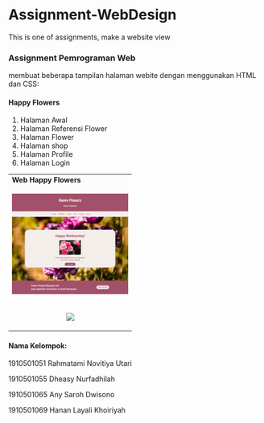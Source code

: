 # Assignment-WebDesign
This is one of assignments, make a website view
<h3> Assignment Pemrograman Web </h3>
<p> membuat beberapa tampilan halaman webite dengan menggunakan HTML dan CSS: </p>
<h4>Happy Flowers</h4>
<ol>
<li>Halaman Awal</li>
<li>Halaman Referensi Flower </li>
<li>Halaman Flower </li>
<li>Halaman shop </li>
<li>Halaman Profile</li>
<li>Halaman Login</li>
</ol>

<table>
  <tr><td><strong>Web Happy Flowers</strong></td></tr>
  <tr>
    <td><p align="center"><img src="/Pictures/Screenshot-home.png" height="200"></p></td>
    <tr>
    <td><p align="center"><img src="/Gambar/Screenshot-halaman web.png" height="200"></p></td>
  </tr>
   </tr>
</table>

<h4>Nama Kelompok:</h4>
<p>1910501051 Rahmatami Novitiya Utari</p>
<p>1910501055 Dheasy Nurfadhilah</p>
<p>1910501065 Any Saroh Dwisono</p>
<p>1910501069 Hanan Layali Khoiriyah</p>
